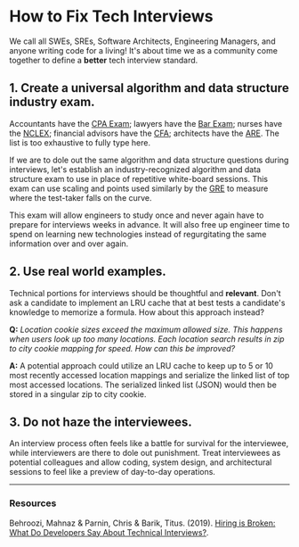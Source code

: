 # How to Fix Tech Interviews
We call all SWEs, SREs, Software Architects, Engineering Managers, and anyone writing code for a living! It's about time we as a community come together to define a **better** tech interview standard.


## 1. Create a universal algorithm and data structure industry exam.
Accountants have the [CPA Exam](https://www.aicpa.org/becomeacpa/cpaexam.html); lawyers have the [Bar Exam](https://www.calbar.ca.gov/Admissions/Examinations/California-Bar-Examination); nurses have the [NCLEX](https://www.ncsbn.org/nclex.htm); financial advisors have the [CFA](https://www.cfainstitute.org/en/programs/cfa/exam); architects have the [ARE](https://www.ncarb.org/pass-the-are). The list is too exhaustive to fully type here. 

If we are to dole out the same algorithm and data structure questions during interviews, let's establish an industry-recognized algorithm and data structure exam to use in place of repetitive white-board sessions. This exam can use scaling and points used similarly by the [GRE](https://www.ets.org/gre/revised_general/scores/how/) to measure where the test-taker falls on the curve.

This exam will allow engineers to study once and never again have to prepare for interviews weeks in advance. It will also free up engineer time to spend on learning new technologies instead of regurgitating the same information over and over again.


## 2. Use real world examples.
Technical portions for interviews should be thoughtful and **relevant**. Don't ask a candidate to implement an LRU cache that at best tests a candidate's knowledge to memorize a formula. How about this approach instead?

**Q:** _Location cookie sizes exceed the maximum allowed size. This happens when users look up too many locations. Each location search results in zip to city cookie mapping for speed. How can this be improved?_

**A:** A potential approach could utilize an LRU cache to keep up to 5 or 10 most recently accessed location mappings and serialize the linked list of top most accessed locations. The serialized linked list (JSON) would then be stored in a singular zip to city cookie. 


## 3. Do not haze the interviewees.
An interview process often feels like a battle for survival for the interviewee, while interviewers are there to dole out punishment. Treat interviewees as potential colleagues and allow coding, system design, and architectural sessions to feel like a preview of day-to-day operations. 


---

### Resources

Behroozi, Mahnaz & Parnin, Chris & Barik, Titus. (2019). [Hiring is Broken: What Do Developers Say About Technical Interviews?](https://www.researchgate.net/publication/334448588_Hiring_is_Broken_What_Do_Developers_Say_About_Technical_Interviews). 

